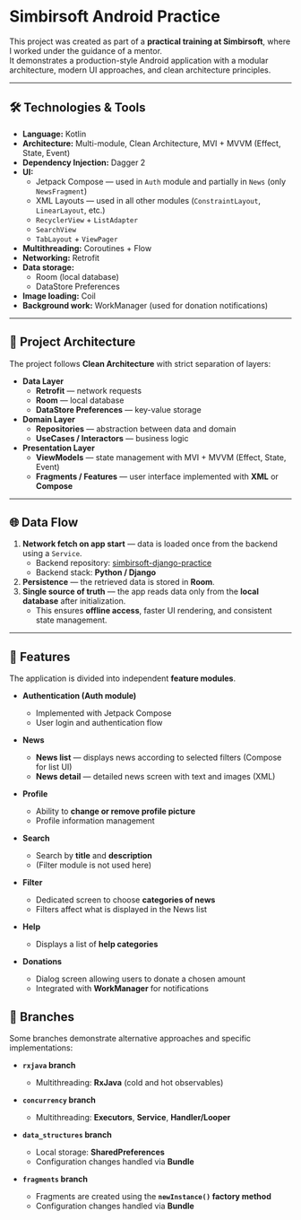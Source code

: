 # Simbirsoft Android Practice

This project was created as part of a **practical training at Simbirsoft**, where I worked under the guidance of a mentor.  
It demonstrates a production-style Android application with a modular architecture, modern UI approaches, and clean architecture principles.

---

## 🛠️ Technologies & Tools

- **Language:** Kotlin  
- **Architecture:** Multi-module, Clean Architecture, MVI + MVVM (Effect, State, Event)  
- **Dependency Injection:** Dagger 2  
- **UI:**
  - Jetpack Compose — used in `Auth` module and partially in `News` (only `NewsFragment`)  
  - XML Layouts — used in all other modules (`ConstraintLayout`, `LinearLayout`, etc.)  
  - `RecyclerView` + `ListAdapter`  
  - `SearchView`  
  - `TabLayout` + `ViewPager`  
- **Multithreading:** Coroutines + Flow  
- **Networking:** Retrofit  
- **Data storage:**
  - Room (local database)  
  - DataStore Preferences  
- **Image loading:** Coil  
- **Background work:** WorkManager (used for donation notifications)  

---

## 📐 Project Architecture

The project follows **Clean Architecture** with strict separation of layers:


- **Data Layer**
  - **Retrofit** — network requests
  - **Room** — local database
  - **DataStore Preferences** — key-value storage  
- **Domain Layer**
  - **Repositories** — abstraction between data and domain
  - **UseCases / Interactors** — business logic  
- **Presentation Layer**
  - **ViewModels** — state management with MVI + MVVM (Effect, State, Event)
  - **Fragments / Features** — user interface implemented with **XML** or **Compose**

---

## 🌐 Data Flow

1. **Network fetch on app start** — data is loaded once from the backend using a `Service`.  
   - Backend repository: [simbirsoft-django-practice](https://github.com/scraamjet/simbirsoft-django-practice)  
   - Backend stack: **Python / Django**
2. **Persistence** — the retrieved data is stored in **Room**.  
3. **Single source of truth** — the app reads data only from the **local database** after initialization.  
   - This ensures **offline access**, faster UI rendering, and consistent state management.  

---

## 📱 Features

The application is divided into independent **feature modules**.  

- **Authentication (Auth module)**  
  - Implemented with Jetpack Compose  
  - User login and authentication flow  

- **News**  
  - **News list** — displays news according to selected filters (Compose for list UI)  
  - **News detail** — detailed news screen with text and images (XML)  

- **Profile**  
  - Ability to **change or remove profile picture**  
  - Profile information management  

- **Search**  
  - Search by **title** and **description**  
  - (Filter module is not used here)  

- **Filter**  
  - Dedicated screen to choose **categories of news**  
  - Filters affect what is displayed in the News list  

- **Help**  
  - Displays a list of **help categories**  

- **Donations**  
  - Dialog screen allowing users to donate a chosen amount  
  - Integrated with **WorkManager** for notifications  

## 🔀 Branches

Some branches demonstrate alternative approaches and specific implementations:

- **`rxjava` branch**  
  - Multithreading: **RxJava** (cold and hot observables)  

- **`concurrency` branch**  
  - Multithreading: **Executors**, **Service**, **Handler/Looper**  

- **`data_structures` branch**  
  - Local storage: **SharedPreferences**  
  - Configuration changes handled via **Bundle**  

- **`fragments` branch**  
  - Fragments are created using the **`newInstance()` factory method**  
  - Configuration changes handled via **Bundle**
